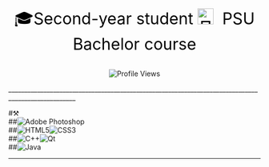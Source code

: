 <div align="center">
  <a href="https://www.psu.ru" target="_blank" style="display: inline-flex; align-items: center; text-decoration: none;">
  <a style="font-size: 32px; color: #000;">🎓Second-year student</t>
    <img src="https://www.psu.ru/images/3/9/2/f/9/392f9e8f2384ada131e1be8574ccb49e86ea0199-500px-.png" alt="ПГНИУ" width="32" height="32" style="margin-right: 8px;" />
    <t style="font-size: 32px; color: #000;">PSU Bachelor course</a>
  </a>
</div>
<br>
<div align="center">
  
  ![Profile Views](https://komarev.com/ghpvc/?username=UsrMakson&color=blue)
  
</div>
___________________________________________________________________________________________________<br>

#⚒️<br>
  ##![Adobe Photoshop](https://img.shields.io/badge/Adobe%20Photoshop-%2331A8FF.svg?style=for-the-badge&logo=adobephotoshop&logoColor=white)<br>
  ##![HTML5](https://img.shields.io/badge/HTML5-%23E34F26.svg?style=for-the-badge&logo=html5&logoColor=white)![CSS3](https://img.shields.io/badge/CSS3-%231572B6.svg?style=for-the-badge&logo=css3&logoColor=white)<br>
  ##![C++](https://img.shields.io/badge/C++-%2300599C.svg?style=for-the-badge&logo=c%2B%2B&logoColor=white)![Qt](https://img.shields.io/badge/Qt-%23217346.svg?style=for-the-badge&logo=Qt&logoColor=white)<br>
  ##![Java](https://img.shields.io/badge/Java-%23ED8B00.svg?style=for-the-badge&logo=openjdk&logoColor=white)
______________________________________________________________________________________________________
